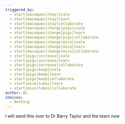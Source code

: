 ```yaml
---
triggered_by:
  - start|macaques|stay|scale
  - start|macaques|stay|learn
  - start|macaques|stay|collaborate  
  - start|macaques|change|pigs|scale
  - start|macaques|change|pigs|learn
  - start|macaques|change|pigs|collaborate
  - start|macaques|change|mice|scale
  - start|macaques|change|mice|learn
  - start|macaques|change|mice|collaborate
  - start|pigs|increase|scale
  - start|pigs|increase|learn
  - start|pigs|increase|collaborate
  - start|pigs|keep|scale
  - start|pigs|keep|learn
  - start|pigs|keep|collaborate
  - start|mice|tubes|learn
  - start|mice|tubes|collaborate
author: AL
choices:
  - Nothing
---
```

I will send this over to Dr Barry Taylor and the team now
